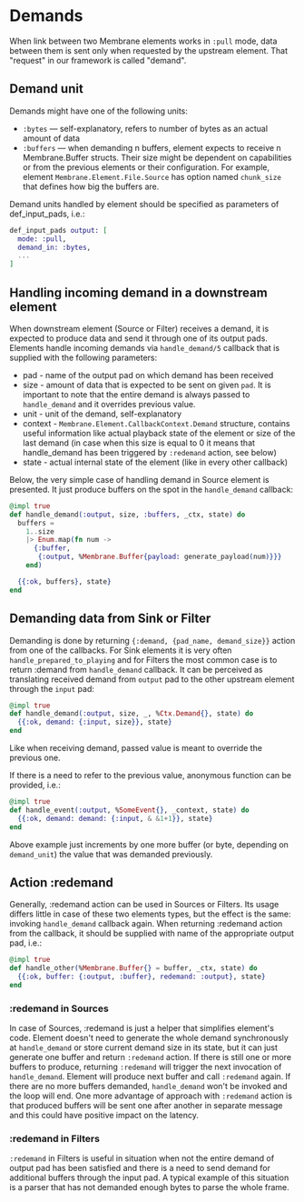 # Demands

When link between two Membrane elements works in `:pull` mode, data between them is sent only when requested by the upstream element. That "request" in our framework is called "demand".

## Demand unit

Demands might have one of the following units:

* `:bytes` — self-explanatory, refers to number of bytes as an actual amount of data
* `:buffers` — when demanding n buffers, element expects to receive n Membrane.Buffer structs. Their size might be dependent on capabilities or from the previous elements or their configuration. For example, element `Membrane.Element.File.Source` has option named `chunk_size` that defines how big the buffers are.

Demand units handled by element should be specified as parameters of def_input_pads, i.e.:

```elixir
def_input_pads output: [
  mode: :pull,
  demand_in: :bytes,
  ...
]
```

## Handling incoming demand in a downstream element

When downstream element (Source or Filter) receives a demand, it is expected to produce data and send it through one of its output pads. Elements handle incoming demands via `handle_demand/5` callback that is supplied with the following parameters:

* pad - name of the output pad on which demand has been received
* size - amount of data that is expected to be sent on given `pad`. It is important to note that the entire demand is always passed to `handle_demand` and it overrides previous value.
* unit - unit of the demand, self-explanatory
* context - `Membrane.Element.CallbackContext.Demand` structure, contains useful information like actual playback state of the element or size of the last demand (in case when this size is equal to 0 it means that handle_demand has been triggered by `:redemand` action, see below)
* state - actual internal state of the element (like in every other callback)

Below, the very simple case of handling demand in Source element is presented. It just produce buffers on the spot in the `handle_demand` callback:

```elixir
@impl true
def handle_demand(:output, size, :buffers, _ctx, state) do
  buffers =
    1..size
    |> Enum.map(fn num ->
      {:buffer,
       {:output, %Membrane.Buffer{payload: generate_payload(num)}}}
    end)

  {{:ok, buffers}, state}
end
```

## Demanding data from Sink or Filter

Demanding is done by returning `{:demand, {pad_name, demand_size}}` action from one of the callbacks.
For Sink elements it is very often `handle_prepared_to_playing` and for Filters the most common case is to return :demand from `handle_demand` callback.
It can be perceived as translating received demand from `output` pad to the other upstream element through the `input` pad:

```elixir
@impl true
def handle_demand(:output, size, _, %Ctx.Demand{}, state) do
  {{:ok, demand: {:input, size}}, state}
end
```

Like when receiving demand, passed value is meant to override the previous one. 

If there is a need to refer to the previous value, anonymous function can be provided, i.e.:

```elixir
@impl true
def handle_event(:output, %SomeEvent{}, _context, state) do
  {{:ok, demand: demand: {:input, & &1+1}}, state}
end
```

Above example just increments by one more buffer (or byte, depending on `demand_unit`) the value that was demanded previously.

## Action :redemand

Generally, :redemand action can be used in Sources or Filters. Its usage differs little in case of these two elements types, but the effect is the same: invoking `handle_demand` callback again.
When returning :redemand action from the callback, it should be supplied with name of the appropriate output pad, i.e.:

```elixir
@impl true
def handle_other(%Membrane.Buffer{} = buffer, _ctx, state) do
  {{:ok, buffer: {:output, :buffer}, redemand: :output}, state}
end
```

### :redemand in Sources

In case of Sources, :redemand is just a helper that simplifies element's code.
Element doesn't need to generate the whole demand synchronously at `handle_demand` or store current demand size in its state, but it can just generate one buffer and return `:redemand` action.
If there is still one or more buffers to produce, returning `:redemand` will trigger the next invocation of `handle_demand`. Element will produce next buffer and call `:redemand` again.
If there are no more buffers demanded, `handle_demand` won't be invoked and the loop will end.
One more advantage of approach with `:redemand` action is that produced buffers will be sent one after another in separate message and this could have positive impact on the latency.

### :redemand in Filters

`:redemand` in Filters is useful in situation when not the entire demand of output pad has been satisfied and there is a need to send demand for additional buffers through the input pad.
A typical example of this situation is a parser that has not demanded enough bytes to parse the whole frame.
